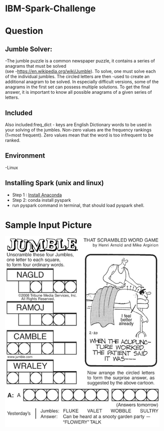 # IBM-Spark-Challenge
# Question
## Jumble Solver:
-The jumble puzzle is a common newspaper puzzle, it contains a series of anagrams that must be solved  
(see -https://en.wikipedia.org/wiki/Jumble). To solve, one must solve each of the individual jumbles. The circled letters are  then -used to create an additional anagram to be solved. In especially difficult versions, some of the anagrams in the first  set can possess multiple solutions. To get the final answer, it is important to know all possible anagrams of a given series of  letters.

## Included
Also included:freq_dict - keys are English Dictionary words to be used in your solving of the jumbles. 
Non-zero values are the frequency rankings (1=most frequent). Zero values mean that the word is too infrequent to be ranked. 

## Environment
-Linux
## Installing Spark (unix and linux)
- Step 1 : [Install Anaconda](https://www.anaconda.com/distribution/#download-section)
- Step 2: conda install pyspark
- run pyspark command in terminal, that should load pyspark shell.

# Sample Input Picture
![alt text](images/puzzle1.jpg)
